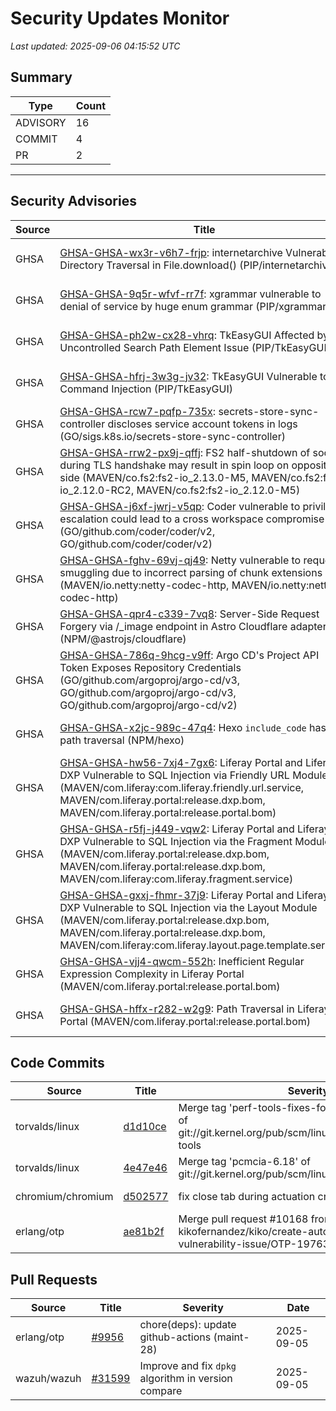 # Security Updates Monitor

*Last updated: 2025-09-06 04:15:52 UTC*

## Summary
| Type | Count |
|------|-------|
| ADVISORY | 16 |
| COMMIT | 4 |
| PR | 2 |

---

## Security Advisories

| Source | Title | Severity | Date |
|--------|-------|----------|------|
| GHSA | [GHSA-GHSA-wx3r-v6h7-frjp](https://github.com/advisories/GHSA-wx3r-v6h7-frjp): internetarchive Vulnerable to Directory Traversal in File.download() (PIP/internetarchive) | CRITICAL (CVSS: 0.0) | 2025-09-05 |
| GHSA | [GHSA-GHSA-9q5r-wfvf-rr7f](https://github.com/advisories/GHSA-9q5r-wfvf-rr7f): xgrammar vulnerable to denial of service by huge enum grammar (PIP/xgrammar) | MODERATE (CVSS: 0.0) | 2025-09-05 |
| GHSA | [GHSA-GHSA-ph2w-cx28-vhrq](https://github.com/advisories/GHSA-ph2w-cx28-vhrq): TkEasyGUI Affected by Uncontrolled Search Path Element Issue (PIP/TkEasyGUI) | HIGH (CVSS: 7.8) | 2025-09-05 |
| GHSA | [GHSA-GHSA-hfrj-3w3g-jv32](https://github.com/advisories/GHSA-hfrj-3w3g-jv32): TkEasyGUI Vulnerable to OS Command Injection (PIP/TkEasyGUI) | CRITICAL (CVSS: 9.8) | 2025-09-05 |
| GHSA | [GHSA-GHSA-rcw7-pqfp-735x](https://github.com/advisories/GHSA-rcw7-pqfp-735x): secrets-store-sync-controller discloses service account tokens in logs (GO/sigs.k8s.io/secrets-store-sync-controller) | MODERATE (CVSS: 6.5) | 2025-09-05 |
| GHSA | [GHSA-GHSA-rrw2-px9j-qffj](https://github.com/advisories/GHSA-rrw2-px9j-qffj): FS2 half-shutdown of socket during TLS handshake may result in spin loop on opposite side (MAVEN/co.fs2:fs2-io_2.13.0-M5, MAVEN/co.fs2:fs2-io_2.12.0-RC2, MAVEN/co.fs2:fs2-io_2.12.0-M5) | MODERATE (CVSS: 5.3) | 2025-09-05 |
| GHSA | [GHSA-GHSA-j6xf-jwrj-v5qp](https://github.com/advisories/GHSA-j6xf-jwrj-v5qp): Coder vulnerable to privilege escalation could lead to a cross workspace compromise (GO/github.com/coder/coder/v2, GO/github.com/coder/coder/v2) | HIGH (CVSS: 8.1) | 2025-09-05 |
| GHSA | [GHSA-GHSA-fghv-69vj-qj49](https://github.com/advisories/GHSA-fghv-69vj-qj49): Netty vulnerable to request smuggling due to incorrect parsing of chunk extensions (MAVEN/io.netty:netty-codec-http, MAVEN/io.netty:netty-codec-http) | LOW (CVSS: 0.0) | 2025-09-04 |
| GHSA | [GHSA-GHSA-qpr4-c339-7vq8](https://github.com/advisories/GHSA-qpr4-c339-7vq8): Server-Side Request Forgery via /_image endpoint in Astro Cloudflare adapter (NPM/@astrojs/cloudflare) | HIGH (CVSS: 7.2) | 2025-09-04 |
| GHSA | [GHSA-GHSA-786q-9hcg-v9ff](https://github.com/advisories/GHSA-786q-9hcg-v9ff): Argo CD's Project API Token Exposes Repository Credentials (GO/github.com/argoproj/argo-cd/v3, GO/github.com/argoproj/argo-cd/v3, GO/github.com/argoproj/argo-cd/v2) | CRITICAL (CVSS: 10.0) | 2025-09-04 |
| GHSA | [GHSA-GHSA-x2jc-989c-47q4](https://github.com/advisories/GHSA-x2jc-989c-47q4): Hexo `include_code` has a path traversal (NPM/hexo) | HIGH (CVSS: 7.5) | 2023-09-08 |
| GHSA | [GHSA-GHSA-hw56-7xj4-7gx6](https://github.com/advisories/GHSA-hw56-7xj4-7gx6): Liferay Portal and Liferay DXP Vulnerable to SQL Injection via Friendly URL Module (MAVEN/com.liferay:com.liferay.friendly.url.service, MAVEN/com.liferay.portal:release.dxp.bom, MAVEN/com.liferay.portal:release.portal.bom) | CRITICAL (CVSS: 9.8) | 2022-11-15 |
| GHSA | [GHSA-GHSA-r5fj-j449-vqw2](https://github.com/advisories/GHSA-r5fj-j449-vqw2): Liferay Portal and Liferay DXP Vulnerable to SQL Injection via the Fragment Module (MAVEN/com.liferay.portal:release.dxp.bom, MAVEN/com.liferay.portal:release.dxp.bom, MAVEN/com.liferay:com.liferay.fragment.service) | CRITICAL (CVSS: 9.8) | 2022-11-15 |
| GHSA | [GHSA-GHSA-gxxj-fhmr-37j9](https://github.com/advisories/GHSA-gxxj-fhmr-37j9): Liferay Portal and Liferay DXP Vulnerable to SQL Injection via the Layout Module (MAVEN/com.liferay.portal:release.dxp.bom, MAVEN/com.liferay.portal:release.dxp.bom, MAVEN/com.liferay:com.liferay.layout.page.template.service) | HIGH (CVSS: 8.8) | 2022-11-15 |
| GHSA | [GHSA-GHSA-vjj4-qwcm-552h](https://github.com/advisories/GHSA-vjj4-qwcm-552h): Inefficient Regular Expression Complexity in Liferay Portal  (MAVEN/com.liferay.portal:release.portal.bom) | HIGH (CVSS: 7.5) | 2022-11-15 |
| GHSA | [GHSA-GHSA-hffx-r282-w2g9](https://github.com/advisories/GHSA-hffx-r282-w2g9): Path Traversal in Liferay Portal (MAVEN/com.liferay.portal:release.portal.bom) | HIGH (CVSS: 7.5) | 2022-11-15 |

## Code Commits

| Source | Title | Severity | Date |
|--------|-------|----------|------|
| torvalds/linux | [d1d10ce](https://github.com/torvalds/linux/commit/d1d10cea0895264cc3769e4d9719baa94f4b250b) | Merge tag 'perf-tools-fixes-for-v6.17-2025-09-05' of git://git.kernel.org/pub/scm/linux/kernel/git/perf/perf-tools | 2025-09-05 |
| torvalds/linux | [4e47e46](https://github.com/torvalds/linux/commit/4e47e46718c466d90f7a452579f9ed1a7c250553) | Merge tag 'pcmcia-6.18' of git://git.kernel.org/pub/scm/linux/kernel/git/brodo/linux | 2025-09-05 |
| chromium/chromium | [d502577](https://github.com/chromium/chromium/commit/d502577278a11b670363452017efb31f0c3fde59) | fix close tab during actuation crash | 2025-09-05 |
| erlang/otp | [ae81b2f](https://github.com/erlang/otp/commit/ae81b2f6ff2d541c01242f12cdbd5238aa4b26bd) | Merge pull request #10168 from kikofernandez/kiko/create-automatic-vendor-vulnerability-issue/OTP-19763 | 2025-09-05 |

## Pull Requests

| Source | Title | Severity | Date |
|--------|-------|----------|------|
| erlang/otp | [#9956](https://github.com/erlang/otp/pull/9956) | chore(deps): update github-actions (maint-28) | 2025-09-05 |
| wazuh/wazuh | [#31599](https://github.com/wazuh/wazuh/pull/31599) | Improve and fix `dpkg` algorithm in version compare | 2025-09-05 |

